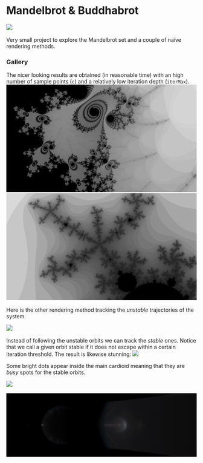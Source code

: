 # Mandelbrot & Buddhabrot
![](renderings/buddhaWide.jpg)

Very small project to explore the Mandelbrot set and a couple of naïve rendering methods.

###  Gallery
The nicer looking results are obtained (in reasonable time) with an high number of sample points (`c`) and a relatively low iteration depth (`iterMax`).
![](renderings/mbrt.jpg)
![](renderings/mbrt1000.jpg)

Here is the other rendering method tracking the *unstable* trajectories of the system.

![](renderings/buddhaUnstable.jpg)

Instead of following the unstable orbits we can track the *stable* ones. Notice that we call a given orbit stable if it does not escape within a certain iteration threshold. The result is likewise stunning:
![](renderings/buddhaStable.jpg)

Some bright dots appear inside the main cardioid meaning that they are *busy* spots for the stable orbits.

![](renderings/buddhaWide.jpg)

![](renderings/buddhaWideStable.jpg)